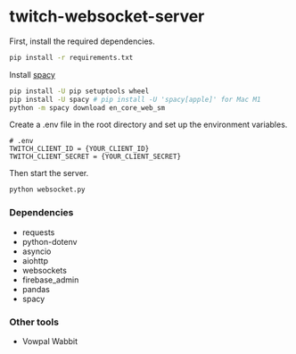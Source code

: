# twitch-websocket-server

First, install the required dependencies.

```bash
pip install -r requirements.txt
```

Install [spacy](https://spacy.io/usage)

```bash
pip install -U pip setuptools wheel
pip install -U spacy # pip install -U 'spacy[apple]' for Mac M1
python -m spacy download en_core_web_sm
```

Create a .env file in the root directory and set up the environment variables.

```
# .env
TWITCH_CLIENT_ID = {YOUR_CLIENT_ID}
TWITCH_CLIENT_SECRET = {YOUR_CLIENT_SECRET}
```

Then start the server.

```python
python websocket.py
```

### Dependencies

-   requests
-   python-dotenv
-   asyncio
-   aiohttp
-   websockets
-   firebase_admin
-   pandas
-   spacy

### Other tools

- Vowpal Wabbit
